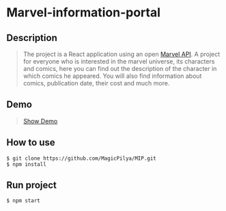 # Marvel-information-portal
## Description
>The project is a React application using an open [Marvel API](https://developer.marvel.com/). A project for everyone who is interested in the marvel universe, its characters and comics, here you can find out the description of the character in which comics he appeared. You will also find information about comics, publication date, their cost and much more.
## Demo
>[Show Demo](https://magicpilya.github.io/MIP/)
## How to use
```
$ git clone https://github.com/MagicPilya/MIP.git
$ npm install
```
## Run project
```
$ npm start
```
